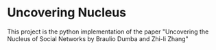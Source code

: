 # Uncovering Nucleus

This project is the python implementation of the paper "Uncovering the Nucleus of Social Networks by Braulio Dumba and Zhi-li Zhang"